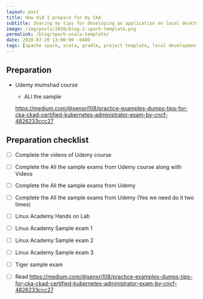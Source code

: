 ```yaml
---
layout: post
title: How did I prepare for my CKA
subtitle: Sharing my tips for developing an application on local desktop and automating the complete build process using Apache Spark with Scala
image: /img/posts/2020/blog-1-spark-template.png
permalink: /blog/spark-scala-template/
date: 2020-07-20 13:00:00 -0400
tags: [apache spark, scala, gradle, project template, local development]
---
```



## Preparation

* Udemy mumshad course
    * ALl the sample 
    
    https://medium.com/@sensri108/practice-examples-dumps-tips-for-cka-ckad-certified-kubernetes-administrator-exam-by-cncf-4826233ccc27

## Preparation checklist 

- [ ] Complete the videos of Udemy course
- [ ] Complete the All the sample exams from Udemy course along with Videos
- [ ] Complete the All the sample exams from Udemy
- [ ] Complete the All the sample exams from Udemy (Yes we need do it two times)
- [ ] Linux Academy Hands on Lab
- [ ] Linux Academy Sample exam 1
- [ ] Linux Academy Sample exam 2
- [ ] Linux Academy Sample exam 3
- [ ] Tiger sample exam
- [ ] Read https://medium.com/@sensri108/practice-examples-dumps-tips-for-cka-ckad-certified-kubernetes-administrator-exam-by-cncf-4826233ccc27

